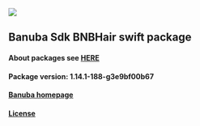 [![](https://www.banuba.com/hubfs/Banuba_November2018/Images/Banuba%20SDK.png)](https://docs.banuba.com/face-ar-sdk-v1/ios/ios_overview)

## Banuba Sdk BNBHair swift package

#### About packages see [HERE](https://docs.banuba.com/face-ar-sdk-v1/ios/ios_packages)

#### Package version: **1.14.1-188-g3e9bf00b67**

#### **[Banuba homepage](https://banuba.com)**

#### **[License](https://www.banuba.com/terms)**
